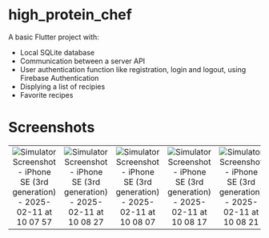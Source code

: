 # high_protein_chef

A basic Flutter project with:
- Local SQLite database
- Communication between a server API
- User authentication function like registration, login and logout, using Firebase Authentication
- Displying a list of recipies
- Favorite recipes

# Screenshots

|  |    |     |     |     |
| :---:   | :---: | :---: | :---: | :---: |
| ![Simulator Screenshot - iPhone SE (3rd generation) - 2025-02-11 at 10 07 57](https://github.com/user-attachments/assets/5c6d0047-9c10-41bd-87f2-d114d39ca501) |  ![Simulator Screenshot - iPhone SE (3rd generation) - 2025-02-11 at 10 08 27](https://github.com/user-attachments/assets/c770a751-2680-41bb-bbc9-6a9d4dc7f55a)  |  ![Simulator Screenshot - iPhone SE (3rd generation) - 2025-02-11 at 10 08 07](https://github.com/user-attachments/assets/2551f7d1-f7d7-4946-8189-18e3cd138011)  | ![Simulator Screenshot - iPhone SE (3rd generation) - 2025-02-11 at 10 08 17](https://github.com/user-attachments/assets/dccdff97-c4f5-4300-9d57-002961e15e47)    |  ![Simulator Screenshot - iPhone SE (3rd generation) - 2025-02-11 at 10 08 21](https://github.com/user-attachments/assets/f56298d3-5b04-4728-9963-bb4f296d76c8)  |
 
